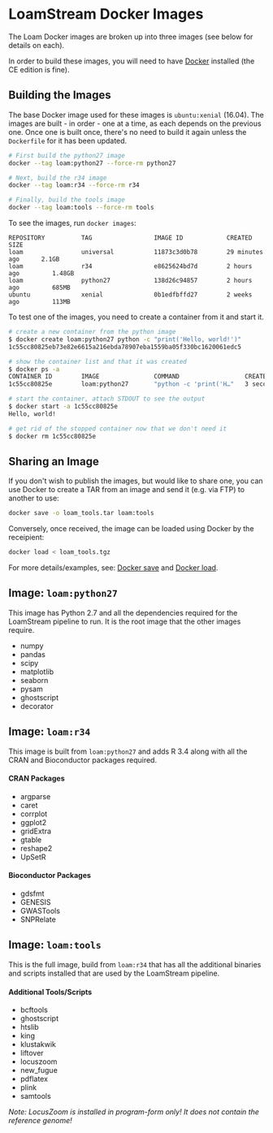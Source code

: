 # LoamStream Docker Images

The Loam Docker images are broken up into three images (see below for details on each).

In order to build these images, you will need to have [Docker](https://www.docker.com/) installed (the CE edition is fine).

## Building the Images

The base Docker image used for these images is `ubuntu:xenial` (16.04). The images are built - in order - one at a time, as each depends on the previous one. Once one is built once, there's no need to build it again unless the `Dockerfile` for it has been updated.

```bash
# First build the python27 image
docker --tag loam:python27 --force-rm python27

# Next, build the r34 image
docker --tag loam:r34 --force-rm r34

# Finally, build the tools image
docker --tag loam:tools --force-rm tools
```

To see the images, run `docker images`:

```
REPOSITORY          TAG                 IMAGE ID            CREATED             SIZE  
loam                universal           11873c3d0b78        29 minutes ago      2.1GB 
loam                r34                 e8625624bd7d        2 hours ago         1.48GB
loam                python27            138d26c94857        2 hours ago         685MB 
ubuntu              xenial              0b1edfbffd27        2 weeks ago         113MB 
```

To test one of the images, you need to create a container from it and start it.

```bash
# create a new container from the python image
$ docker create loam:python27 python -c "print('Hello, world!')"
1c55cc80825eb73e82e6615a216ebda78907eba1559ba05f330bc1620061edc5

# show the container list and that it was created
$ docker ps -a
CONTAINER ID        IMAGE               COMMAND                  CREATED             STATUS
1c55cc80825e        loam:python27       "python -c 'print('H…"   3 seconds ago       Created

# start the container, attach STDOUT to see the output
$ docker start -a 1c55cc80825e
Hello, world!

# get rid of the stopped container now that we don't need it
$ docker rm 1c55cc80825e
```

## Sharing an Image

If you don't wish to publish the images, but would like to share one, you can use Docker to create a TAR from an image and send it (e.g. via FTP) to another to use:

```bash
docker save -o loam_tools.tar loam:tools
```

Conversely, once received, the image can be loaded using Docker by the receipient:

```bash
docker load < loam_tools.tgz
```

For more details/examples, see: [Docker save](https://docs.docker.com/engine/reference/commandline/save/) and
[Docker load](https://docs.docker.com/engine/reference/commandline/load/).

## Image: `loam:python27`

This image has Python 2.7 and all the dependencies required for the LoamStream pipeline to run. It is the root image that the other images require.

* numpy
* pandas
* scipy
* matplotlib
* seaborn
* pysam
* ghostscript
* decorator

## Image: `loam:r34`

This image is built from `loam:python27` and adds R 3.4 along with all the CRAN and Bioconductor packages required.

#### CRAN Packages

* argparse
* caret
* corrplot
* ggplot2
* gridExtra
* gtable
* reshape2
* UpSetR

#### Bioconductor Packages

* gdsfmt
* GENESIS
* GWASTools
* SNPRelate

## Image: `loam:tools`

This is the full image, build from `loam:r34` that has all the additional binaries and scripts installed that are used by the LoamStream pipeline.

#### Additional Tools/Scripts

* bcftools
* ghostscript
* htslib
* king
* klustakwik
* liftover
* locuszoom
* new_fugue
* pdflatex
* plink
* samtools

_Note: LocusZoom is installed in program-form only! It does not contain the reference genome!_
